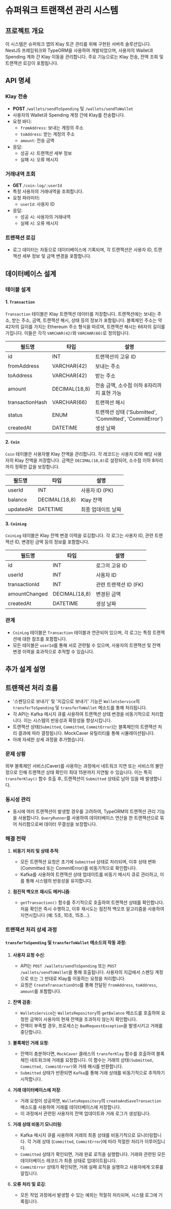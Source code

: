 # 슈퍼워크 트랜잭션 관리 시스템

## 프로젝트 개요

이 시스템은 슈퍼워크 앱의 Klay 토큰 관리를 위해 구현된 서버측 솔루션입니다. NestJS 프레임워크와 TypeORM을 사용하여 개발되었으며, 사용자의 Wallet과 Spending 계좌 간 Klay 이동을 관리합니다. 주요 기능으로는 Klay 전송, 잔액 조회 및 트랜잭션 로깅이 포함됩니다.

## API 명세

### Klay 전송

- **POST** `/wallets/sendToSpending` 및 `/wallets/sendToWallet`
- 사용자의 Wallet과 Spending 계정 간에 Klay를 전송합니다.
- 요청 바디:
  - `fromAddress`: 보내는 계정의 주소
  - `toAddress`: 받는 계정의 주소
  - `amount`: 전송 금액
- 응답:
  - 성공 시: 트랜잭션 세부 정보
  - 실패 시: 오류 메시지

### 거래내역 조회

- **GET** `/coin-log/:userId`
- 특정 사용자의 거래내역을 조회합니다.
- 요청 파라미터:
  - `userId`: 사용자 ID
- 응답:
  - 성공 시: 사용자의 거래내역
  - 실패 시: 오류 메시지

### 트랜잭션 로깅

- 로그 데이터는 자동으로 데이터베이스에 기록되며, 각 트랜잭션은 사용자 ID, 트랜잭션 세부 정보 및 금액 변경을 포함합니다.

## 데이터베이스 설계

### 테이블 설계

#### 1. `Transaction`

`Transaction` 테이블은 Klay 트랜잭션 데이터를 저장합니다. 트랜잭션에는 보내는 주소, 받는 주소, 금액, 트랜잭션 해시, 상태 등의 정보가 포함됩니다.
블록체인 주소는 약 42자의 길이를 가지는 Ethereum 주소 형식을 따르며, 트랜잭션 해시는 66자의 길이를 가집니다. 이들은 각각 `VARCHAR(42)`와 `VARCHAR(66)`로 정의됩니다.

| 필드명          | 타입          | 설명                                                    |
| --------------- | ------------- | ------------------------------------------------------- |
| id              | INT           | 트랜잭션의 고유 ID                                      |
| fromAddress     | VARCHAR(42)   | 보내는 주소                                             |
| toAddress       | VARCHAR(42)   | 받는 주소                                               |
| amount          | DECIMAL(18,8) | 전송 금액, 소수점 이하 8자리까지 표현 가능              |
| transactionHash | VARCHAR(66)   | 트랜잭션 해시                                           |
| status          | ENUM          | 트랜잭션 상태 ('Submitted', 'Committed', 'CommitError') |
| createdAt       | DATETIME      | 생성 날짜                                               |

#### 2. `Coin`

`Coin` 테이블은 사용자별 Klay 잔액을 관리합니다. 각 레코드는 사용자 ID와 해당 사용자의 Klay 잔액을 저장합니다. 금액은 `DECIMAL(18,8)`로 설정되어, 소수점 이하 8자리까지 정확한 값을 보장합니다.

| 필드명    | 타입          | 설명               |
| --------- | ------------- | ------------------ |
| userId    | INT           | 사용자 ID (PK)     |
| balance   | DECIMAL(18,8) | Klay 잔액          |
| updatedAt | DATETIME      | 최종 업데이트 날짜 |

#### 3. `CoinLog`

`CoinLog` 테이블은 Klay 잔액 변경 이력을 로깅합니다. 각 로그는 사용자 ID, 관련 트랜잭션 ID, 변경된 금액 등의 정보를 포함합니다.

| 필드명        | 타입          | 설명                  |
| ------------- | ------------- | --------------------- |
| id            | INT           | 로그의 고유 ID        |
| userId        | INT           | 사용자 ID             |
| transactionId | INT           | 관련 트랜잭션 ID (FK) |
| amountChanged | DECIMAL(18,8) | 변경된 금액           |
| createdAt     | DATETIME      | 생성 날짜             |

### 관계

- `CoinLog` 테이블은 `Transaction` 테이블과 연관되어 있으며, 각 로그는 특정 트랜잭션에 대한 참조를 포함합니다.
- 모든 테이블은 `userId`를 통해 서로 관련될 수 있으며, 사용자의 트랜잭션 및 잔액 변경 이력을 효과적으로 추적할 수 있습니다.

## 추가 설계 설명

## 트랜잭션 처리 흐름

- '스펜딩으로 보내기' 및 '지갑으로 보내기' 기능은 `WalletsService`의 `transferToSpending` 및 `transferToWallet` 메소드를 통해 처리됩니다.
- 각 API는 Kafka 메시지 큐를 사용하여 트랜잭션 상태 변경을 비동기적으로 처리합니다. 이는 시스템의 반응성과 확장성을 향상시킵니다.
- 트랜잭션 상태(`Submitted`, `Committed`, `CommitError`)는 블록체인의 트랜잭션 처리 결과에 따라 결정됩니다. MockCaver 유틸리티를 통해 시뮬레이션됩니다.
- 아래 자세한 상세 과정을 추가했습니다.

### 문제 상황

외부 블록체인 서비스(Caver)를 사용하는 과정에서 네트워크 지연 또는 서비스의 불안정으로 인해 트랜잭션 상태 확인이 최대 15분까지 지연될 수 있습니다. 이는 특히 `transferKlay()` 함수 호출 후, 트랜잭션이 `Submitted` 상태로 남아 있을 때 발생합니다.

### 동시성 관리

- 동시에 여러 트랜잭션이 발생할 경우를 고려하여, TypeORM의 트랜잭션 관리 기능을 사용합니다. `QueryRunner`를 사용하여 데이터베이스 연산을 한 트랜잭션으로 묶어 처리함으로써 데이터 무결성을 보장합니다.

### 해결 전략

1. **비동기 처리 및 상태 추적**:

   - 모든 트랜잭션 요청은 초기에 `Submitted` 상태로 처리되며, 이후 상태 변화(Committed 또는 CommitError)를 비동기적으로 확인합니다.
   - Kafka를 사용하여 트랜잭션 상태 업데이트를 비동기 메시지 큐로 관리하고, 이를 통해 시스템의 반응성을 유지합니다.

2. **점진적 백오프 재시도 메커니즘**:
   - `getTransaction()` 함수를 주기적으로 호출하여 트랜잭션 상태를 확인합니다. 처음 확인은 즉시 수행하고, 이후 재시도는 점진적 백오프 알고리즘을 사용하여 지연시킵니다 (예: 5초, 10초, 15초...).

### 트랜잭션 처리 상세 과정

#### `transferToSpending` 및 `transferToWallet` 메소드의 작동 과정:

1. **사용자 요청 수신**:

   - API는 `POST /wallets/sendToSpending` 또는 `POST /wallets/sendToWallet`을 통해 호출됩니다. 사용자의 지갑에서 스펜딩 계정으로 또는 그 반대로 Klay를 이동하는 요청을 처리합니다.
   - 요청은 `CreateTransactionDto`를 통해 전달된 `fromAddress`, `toAddress`, `amount`를 포함합니다.

2. **잔액 검증**:

   - `WalletsService`는 `WalletsRepository`의 `getBalance` 메소드를 호출하여 요청한 금액이 사용자의 현재 잔액을 초과하지 않는지 확인합니다.
   - 잔액이 부족할 경우, 프로세스는 `BadRequestException`을 발생시키고 거래를 중단합니다.

3. **블록체인 거래 요청**:

   - 잔액이 충분하다면, `MockCaver` 클래스의 `transferKlay` 함수를 호출하여 블록체인 네트워크에 거래를 요청합니다. 이 함수는 거래의 상태`(Submitted, Committed, CommitError)`와 거래 해시를 반환합니다.
   - `Submitted` 상태가 반환되면 `Kafka`를 통해 거래 상태를 비동기적으로 추적하기 시작합니다.

4. **거래 데이터베이스에 저장**:

   - 거래 요청이 성공하면, `WalletsRepository`의 `createAndSaveTransaction` 메소드를 사용하여 거래를 데이터베이스에 저장합니다.
   - 이 과정에서 관련된 사용자의 잔액 업데이트와 거래 로그가 생성됩니다.

5. **거래 상태 비동기 모니터링**:

   - Kafka 메시지 큐를 사용하여 거래의 최종 상태를 비동기적으로 모니터링합니다. 각 거래 상태 (`Committed`, `CommitError`)에 따라 적절한 처리가 이루어집니다.
   - `Committed` 상태가 확인되면, 거래 완료 로직을 실행합니다. 거래와 관련된 모든 데이터베이스 레코드가 최종 상태로 업데이트됩니다.
   - `CommitError` 상태가 확인되면, 거래 실패 로직을 실행하고 사용자에게 오류를 알립니다.

6. **오류 처리 및 로깅**:
   - 모든 작업 과정에서 발생할 수 있는 예외는 적절히 처리되며, 시스템 로그에 기록됩니다.
